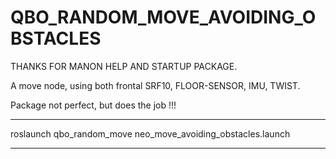 QBO_RANDOM_MOVE_AVOIDING_OBSTACLES
==================================

THANKS FOR MANON HELP AND STARTUP PACKAGE.


A move node, using both frontal SRF10, FLOOR-SENSOR, IMU, TWIST.

Package not perfect, but does the job !!!


_______________________________________________________________

roslaunch qbo_random_move neo_move_avoiding_obstacles.launch
_______________________________________________________________

